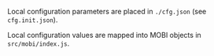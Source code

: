 Local configuration parameters are placed in `./cfg.json` (see `cfg.init.json`).

Local configuration values are mapped into MOBI objects in `src/mobi/index.js`.